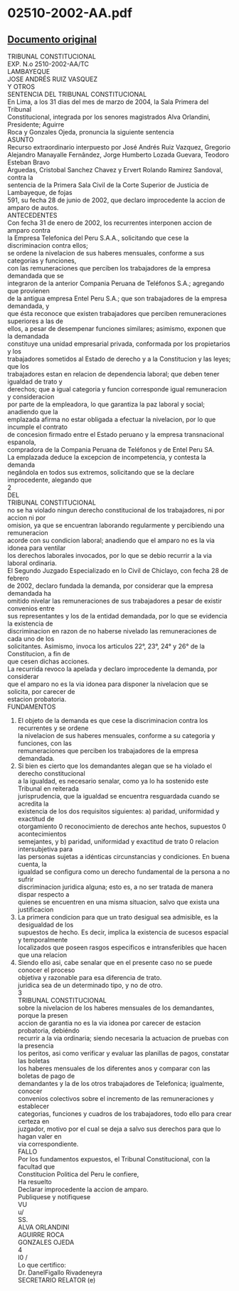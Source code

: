 
02510-2002-AA.pdf
=================
  
[Documento original](https://tc.gob.pe/jurisprudencia/2004/02510-2002-AA.pdf)  
---  
TRIBUNAL CONSTITUCIONAL  
EXP. N.o 2510-2002-AA/TC  
LAMBAYEQUE  
JOSE ANDRÉS RUIZ VASQUEZ  
Y OTROS  
SENTENCIA DEL TRIBUNAL CONSTITUCIONAL  
En Lima, a los 31 dias del mes de marzo de 2004, la Sala Primera del Tribunal  
Constitucional, integrada por los senores magistrados Alva Orlandini, Presidente; Aguirre  
Roca y Gonzales Ojeda, pronuncia la siguiente sentencia  
ASUNTO  
Recurso extraordinario interpuesto por José Andrés Ruiz Vazquez, Gregorio  
Alejandro Manayalle Fernândez, Jorge Humberto Lozada Guevara, Teodoro Esteban Bravo  
Arguedas, Cristobal Sanchez Chavez y Ervert Rolando Ramirez Sandoval, contra la  
sentencia de la Primera Sala Civil de la Corte Superior de Justicia de Lambayeque, de fojas  
591, su fecha 28 de junio de 2002, que declaro improcedente la accion de amparo de autos.  
ANTECEDENTES  
Con fecha 31 de enero de 2002, los recurrentes interponen accion de amparo contra  
la Empresa Telefonica del Peru S.A.A., solicitando que cese la discriminacion contra ellos;  
se ordene la nivelacion de sus haberes mensuales, conforme a sus categorias y funciones,  
con las remuneraciones que perciben los trabajadores de la empresa demandada que se  
integraron de la anterior Compania Peruana de Teléfonos S.A.; agregando que provienen  
de la antigua empresa Entel Peru S.A.; que son trabajadores de la empresa demandada, y  
que ésta reconoce que existen trabajadores que perciben remuneraciones superiores a las de  
ellos, a pesar de desempenar funciones similares; asimismo, exponen que la demandada  
constituye una unidad empresarial privada, conformada por los propietarios y los  
trabajadores sometidos al Estado de derecho y a la Constitucion y las leyes; que los  
trabajadores estan en relacion de dependencia laboral; que deben tener igualdad de trato y  
derechos; que a igual categoria y funcion corresponde igual remuneracion y consideracion  
por parte de la empleadora, lo que garantiza la paz laboral y social; anadiendo que la  
emplazada afirma no estar obligada a efectuar la nivelacion, por lo que incumple el contrato  
de concesion firmado entre el Estado peruano y la empresa transnacional espanola,  
compradora de la Compania Peruana de Teléfonos y de Entel Peru SA.  
La emplazada deduce la excepcion de incompetencia, y contesta la demanda  
negândola en todos sus extremos, solicitando que se la declare improcedente, alegando que  
2  
DEL  
TRIBUNAL CONSTITUCIONAL  
no se ha violado ningun derecho constitucional de los trabajadores, ni por accion ni por  
omision, ya que se encuentran laborando regularmente y percibiendo una remuneracion  
acorde con su condicion laboral; anadiendo que el amparo no es la via idonea para ventilar  
los derechos laborales invocados, por lo que se debio recurrir a la via laboral ordinaria.  
El Segundo Juzgado Especializado en lo Civil de Chiclayo, con fecha 28 de febrero  
de 2002, declaro fundada la demanda, por considerar que la empresa demandada ha  
omitido nivelar las remuneraciones de sus trabajadores a pesar de existir convenios entre  
sus representantes y los de la entidad demandada, por lo que se evidencia la existencia de  
discriminacion en razon de no haberse nivelado las remuneraciones de cada uno de los  
solicitantes. Asimismo, invoca los articulos 22°, 23°, 24° y 26° de la Constitucion, a fin de  
que cesen dichas acciones.  
La recurrida revoco la apelada y declaro improcedente la demanda, por considerar  
que el amparo no es la via idonea para disponer la nivelacion que se solicita, por carecer de  
estacion probatoria.  
FUNDAMENTOS  
1. El objeto de la demanda es que cese la discriminacion contra los recurrentes y se ordene  
la nivelacion de sus haberes mensuales, conforme a su categoria y funciones, con las  
remuneraciones que perciben los trabajadores de la empresa demandada.  
2. Si bien es cierto que los demandantes alegan que se ha violado el derecho constitucional  
a la igualdad, es necesario senalar, como ya lo ha sostenido este Tribunal en reiterada  
jurisprudencia, que la igualdad se encuentra resguardada cuando se acredita la  
existencia de los dos requisitos siguientes: a) paridad, uniformidad y exactitud de  
otorgamiento 0 reconocimiento de derechos ante hechos, supuestos 0 acontecimientos  
semejantes, y b) paridad, uniformidad y exactitud de trato 0 relacion intersubjetiva para  
las personas sujetas a idénticas circunstancias y condiciones. En buena cuenta, la  
igualdad se configura como un derecho fundamental de la persona a no sufrir  
discriminacion juridica alguna; esto es, a no ser tratada de manera dispar respecto a  
quienes se encuentren en una misma situacion, salvo que exista una justificacion  
3. La primera condicion para que un trato desigual sea admisible, es la desigualdad de los  
supuestos de hecho. Es decir, implica la existencia de sucesos espacial y temporalmente  
localizados que poseen rasgos especificos e intransferibles que hacen que una relacion  
4. Siendo ello asi, cabe senalar que en el presente caso no se puede conocer el proceso  
objetiva y razonable para esa diferencia de trato.  
juridica sea de un determinado tipo, y no de otro.  
3  
TRIBUNAL CONSTITUCIONAL  
sobre la nivelacion de los haberes mensuales de los demandantes, porque la presen  
accion de garantia no es la via idonea por carecer de estacion probatoria, debiéndo  
recurrir a la via ordinaria; siendo necesaria la actuacion de pruebas con la presencia  
los peritos, asi como verificar y evaluar las planillas de pagos, constatar las boletas  
los haberes mensuales de los diferentes anos y comparar con las boletas de pago de  
demandantes y la de los otros trabajadores de Telefonica; igualmente, conocer  
convenios colectivos sobre el incremento de las remuneraciones y establecer  
categorias, funciones y cuadros de los trabajadores, todo ello para crear certeza en  
juzgador, motivo por el cual se deja a salvo sus derechos para que lo hagan valer en  
via correspondiente.  
FALLO  
Por los fundamentos expuestos, el Tribunal Constitucional, con la facultad que  
Constitucion Politica del Peru le confiere,  
Ha resuelto  
Declarar improcedente la accion de amparo.  
Publiquese y notifiquese  
VU  
u/  
SS.  
ALVA ORLANDINI  
AGUIRRE ROCA  
GONZALES OJEDA  
4  
l0 /  
Lo que certifico:  
Dr. DanelFigallo Rivadeneyra  
SECRETARIO RELATOR (e)